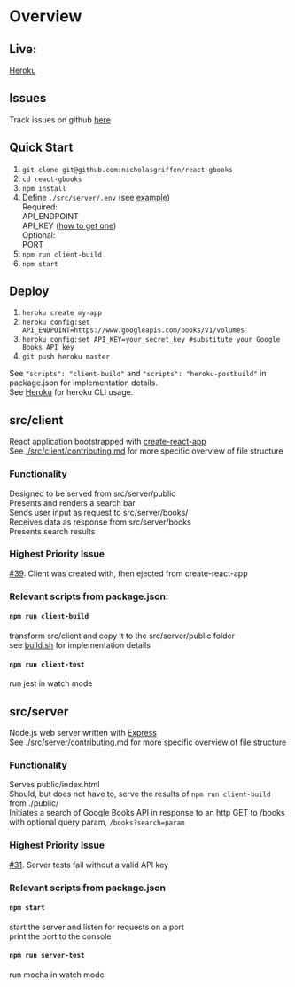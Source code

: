 # Overview 

## Live: 
[Heroku](https://nggbsearch.herokuapp.com/)

## Issues   
Track issues on github [here](https://github.com/nicholasgriffen/react-gbooks/issues)  

## Quick Start 
1. `git clone git@github.com:nicholasgriffen/react-gbooks`  
2. `cd react-gbooks`
3. `npm install`  
4. Define `./src/server/.env` (see [example](./support/env.example))      
        Required:    
            API_ENDPOINT  
            API_KEY ([how to get one](https://developers.google.com/books/docs/v1/using))  
        Optional:  
            PORT  
5. `npm run client-build`    
6. `npm start`  

## Deploy   
1. `heroku create my-app`  
2. `heroku config:set API_ENDPOINT=https://www.googleapis.com/books/v1/volumes`
3. `heroku config:set API_KEY=your_secret_key #substitute your Google Books API key`
4. `git push heroku master`  

See `"scripts": "client-build"` and `"scripts": "heroku-postbuild"` in package.json for implementation details.  
See [Heroku](https://devcenter.heroku.com/articles/creating-apps) for heroku CLI usage.  

## src/client
  React application bootstrapped with [create-react-app](https://github.com/facebook/create-react-app)  
  See [./src/client/contributing.md](./src/client/contributing.md) for more specific overview of file structure
### Functionality
  Designed to be served from src/server/public  
  Presents and renders a search bar   
  Sends user input as request to src/server/books/    
  Receives data as response from src/server/books      
  Presents search results   
### Highest Priority Issue 
[#39](https://github.com/nicholasgriffen/react-gbooks/issues/39). Client was created with, then ejected from create-react-app
 
### Relevant scripts from package.json:  
#### `npm run client-build`  
  transform src/client and copy it to the src/server/public folder  
  see [build.sh](./support/build.sh) for implementation details  
#### `npm run client-test`  
  run jest in watch mode
  
## src/server
  Node.js web server written with [Express](https://expressjs.com/)  
  See [./src/server/contributing.md](./src/server/contributing.md) for more specific overview of file structure
### Functionality
  Serves public/index.html   
  Should, but does not have to, serve the results of `npm run client-build` from ./public/           
  Initiates a search of Google Books API in response to an http GET to /books with optional query param, `/books?search=param`  
### Highest Priority Issue 
[#31](https://github.com/nicholasgriffen/react-gbooks/issues/31). Server tests fail without a valid API key

### Relevant scripts from package.json
#### `npm start` 
  start the server and listen for requests on a port  
  print the port to the console
#### `npm run server-test`
  run mocha in watch mode
  

